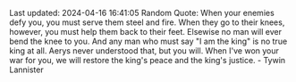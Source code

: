Last updated: 2024-04-16 16:41:05
Random Quote: When your enemies defy you, you must serve them steel and fire.  When they go to their knees, however, you must help them back to their feet.  Elsewise no man will ever bend the knee to you.  And any man who must say "I am the king" is no true king at all.  Aerys never understood that, but you will.  When I've won your war for you, we will restore the king's peace and the king's justice.  -  Tywin Lannister
